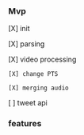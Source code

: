 ### Mvp

[X] init

[X] parsing

[X] video processing

    [X] change PTS

    [X] merging audio

[ ] tweet api

### features
